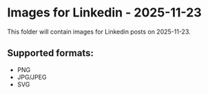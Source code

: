 # Images for Linkedin - 2025-11-23

This folder will contain images for Linkedin posts on 2025-11-23.

## Supported formats:
- PNG
- JPG/JPEG
- SVG
